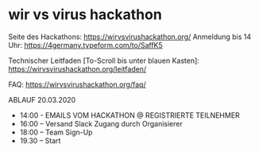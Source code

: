 # wir vs virus hackathon



Seite des Hackathons: https://wirvsvirushackathon.org/
Anmeldung bis 14 Uhr: https://4germany.typeform.com/to/SaffK5

Technischer Leitfaden [To-Scroll bis unter blauen Kasten]: https://wirvsvirushackathon.org/leitfaden/

FAQ: https://wirvsvirushackathon.org/faq/

ABLAUF 20.03.2020
* 14:00 - EMAILS VOM HACKATHON @ REGISTRIERTE TEILNEHMER
* 16:00 – Versand Slack Zugang durch Organisierer
* 18:00 – Team Sign-Up 
* 19.30 – Start
